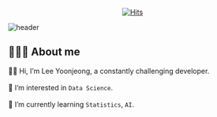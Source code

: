 <div align=center>

  [![Hits](https://hits.seeyoufarm.com/api/count/incr/badge.svg?url=https%3A%2F%2Fgithub.com%2Fyoonj98&count_bg=%2363AEE3&title_bg=%23555555&icon=&icon_color=%23E7E7E7&title=%F0%9F%91%BB+hits&edge_flat=false)](https://hits.seeyoufarm.com)

</div>

![header](https://capsule-render.vercel.app/api?type=waving&height=300&section=header&text=Yoonjeong&fontSize=90&color=gradient&customColorList=0,1,3,6,10,13,14,16,18,20,21,22,25,27)

👩🏻‍💻 About me
---
👋🏻 Hi, I’m Lee Yoonjeong, a constantly challenging developer. <br><br>
👀 I’m interested in `Data Science`.  <br><br>
🌱 I’m currently learning `Statistics`, `AI`.  <br>

